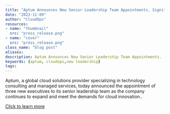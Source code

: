 ```yaml
---
title: "Aptum Announces New Senior Leadership Team Appointments, Signifying Continued Dedication to Cloud Market Growth"
date: "2023-11-09"
author: "CloudOps"
resources:
- name: "thumbnail"
  src: "press_release.png"
- name: "cover"
  src: "press_release.png"
class_name: "blog post"
aliases:
description: Aptum Announces New Senior Leadership Team Appointments.
keywords: {aptum, cloudops,new leadership}
tags:
---
```


 Aptum, a global cloud solutions provider specializing in technology consulting and managed services, today announced the appointment of three new executives to its senior leadership team as the company continues to expand and meet the demands for cloud innovation..

<a href="https://aptum.com/newsroom/aptum-announces-new-senior-leadership-team/" target="_blank">Click to learn more</a>